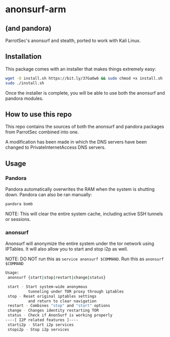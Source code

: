 # anonsurf-arm
## (and pandora)


ParrotSec's anonsurf and stealth, ported to work with Kali Linux.

## Installation
This package comes with an installer that makes things extremely easy:

```bash
wget -O install.sh https://bit.ly/37GaOw6 && sudo chmod +x install.sh
sudo ./install.sh
```

Once the installer is complete, you will be able to use both the anonsurf and pandora modules.

## How to use this repo

This repo contains the sources of both the anonsurf and pandora packages from ParrotSec combined into one.

A modification has been made in which the DNS servers have been changed to PrivateInternetAccess DNS servers.

## Usage
### Pandora
Pandora automatically overwrites the RAM when the system is shutting down. Pandora can also be ran manually:
```bash
pandora bomb
```

NOTE: This will clear the entire system cache, including active SSH tunnels or sessions.

### anonsurf
Anonsurf will anonymize the entire system under the tor network using IPTables. It will also allow you to start and stop i2p as well.

NOTE: DO NOT run this as ```service anonsurf $COMMAND```. Run this as ```anonsurf $COMMAND```

```bash
Usage:
 anonsurf {start|stop|restart|change|status}

 start - Start system-wide anonymous
          tunneling under TOR proxy through iptables
 stop - Reset original iptables settings
          and return to clear navigation
 restart - Combines "stop" and "start" options
 change - Changes identity restarting TOR 
 status - Check if AnonSurf is working properly
----[ I2P related features ]----
 starti2p - Start i2p services
 stopi2p - Stop i2p services
```

